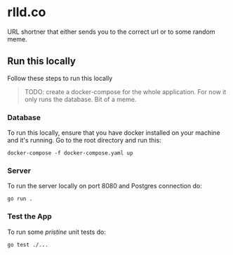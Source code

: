 # rlld.co

URL shortner that either sends you to the correct url or to some random meme.

## Run this locally
Follow these steps to run this locally

> TODO: create a docker-compose for the whole application. For now it only runs the database. Bit of a meme.

### Database
To run this locally, ensure that you have docker installed on your machine and it's running.
Go to the root directory and run this:
```docker
docker-compose -f docker-compose.yaml up   
```

### Server
To run the server locally on port 8080 and Postgres connection do:
```terminal
go run .
```

### Test the App
To run some *pristine* unit tests do:
```terminal
go test ./...
```